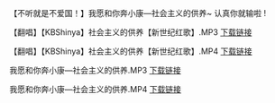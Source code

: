 【不听就是不爱国！】我愿和你奔小康—社会主义的供养~ 认真你就输啦 !

【翻唱】【KBShinya】社会主义的供养【新世纪红歌】.MP3 [下载链接](https://coding.net/u/video-hosting/p/DownLoad/git/raw/master/%25E7%25BF%25BB%25E5%2594%25B1-KBShinya-%25E7%25A4%25BE%25E4%25BC%259A%25E4%25B8%25BB%25E4%25B9%2589%25E7%259A%2584%25E4%25BE%259B%25E5%2585%25BB-%25E6%2596%25B0%25E4%25B8%2596%25E7%25BA%25AA%25E7%25BA%25A2%25E6%25AD%258C.MP3.zip)

【翻唱】【KBShinya】社会主义的供养【新世纪红歌】.MP4 [下载链接](https://coding.net/u/video-hosting/p/DownLoad/git/raw/master/%25E6%2588%2591%25E6%2584%25BF%25E5%2592%258C%25E4%25BD%25A0%25E5%25A5%2594%25E5%25B0%258F%25E5%25BA%25B7-%25E7%25A4%25BE%25E4%25BC%259A%25E4%25B8%25BB%25E4%25B9%2589%25E7%259A%2584%25E4%25BE%259B%25E5%2585%25BB.MP4.zip)


我愿和你奔小康—社会主义的供养.MP3 [下载链接](https://coding.net/u/video-hosting/p/DownLoad/git/raw/master/%25E6%2588%2591%25E6%2584%25BF%25E5%2592%258C%25E4%25BD%25A0%25E5%25A5%2594%25E5%25B0%258F%25E5%25BA%25B7-%25E7%25A4%25BE%25E4%25BC%259A%25E4%25B8%25BB%25E4%25B9%2589%25E7%259A%2584%25E4%25BE%259B%25E5%2585%25BB.MP3.zip)

我愿和你奔小康—社会主义的供养.MP4 [下载链接](https://coding.net/u/video-hosting/p/DownLoad/git/raw/master/%25E6%2588%2591%25E6%2584%25BF%25E5%2592%258C%25E4%25BD%25A0%25E5%25A5%2594%25E5%25B0%258F%25E5%25BA%25B7-%25E7%25A4%25BE%25E4%25BC%259A%25E4%25B8%25BB%25E4%25B9%2589%25E7%259A%2584%25E4%25BE%259B%25E5%2585%25BB.MP4.zip)
